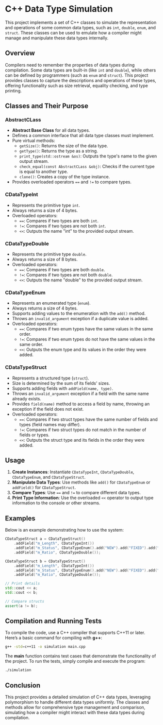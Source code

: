 # C++ Data Type Simulation

This project implements a set of C++ classes to simulate the representation and operations of some common data types, such as `int`, `double`, `enum`, and `struct`. These classes can be used to emulate how a compiler might manage and manipulate these data types internally.

## Overview

Compilers need to remember the properties of data types during compilation. Some data types are built-in (like `int` and `double`), while others can be defined by programmers (such as `enum` and `struct`). This project provides classes to capture the descriptions and operations of these types, offering functionality such as size retrieval, equality checking, and type printing.

## Classes and Their Purpose

### AbstractCLass

- **Abstract Base Class** for all data types.
- Defines a common interface that all data type classes must implement.
- Pure virtual methods:
    - `getSize()`: Returns the size of the data type.
    - `getType()`: Returns the type as a string.
    - `print_type(std::ostream &os)`: Outputs the type's name to the given output stream.
    - `check_equal(const AbstractCLass &obj)`: Checks if the current type is equal to another type.
    - `clone()`: Creates a copy of the type instance.
- Provides overloaded operators `==` and `!=` to compare types.

### CDataTypeInt

- Represents the primitive type `int`.
- Always returns a size of 4 bytes.
- Overloaded operators:
    - `==`: Compares if two types are both `int`.
    - `!=`: Compares if two types are not both `int`.
    - `<<`: Outputs the name "int" to the provided output stream.

### CDataTypeDouble

- Represents the primitive type `double`.
- Always returns a size of 8 bytes.
- Overloaded operators:
    - `==`: Compares if two types are both `double`.
    - `!=`: Compares if two types are not both `double`.
    - `<<`: Outputs the name "double" to the provided output stream.

### CDataTypeEnum

- Represents an enumerated type (`enum`).
- Always returns a size of 4 bytes.
- Supports adding values to the enumeration with the `add()` method.
- Throws an `invalid_argument` exception if a duplicate value is added.
- Overloaded operators:
    - `==`: Compares if two enum types have the same values in the same order.
    - `!=`: Compares if two enum types do not have the same values in the same order.
    - `<<`: Outputs the enum type and its values in the order they were added.

### CDataTypeStruct

- Represents a structured type (`struct`).
- Size is determined by the sum of its fields' sizes.
- Supports adding fields with `addField(name, type)`.
- Throws an `invalid_argument` exception if a field with the same name already exists.
- Provides `field(name)` method to access a field by name, throwing an exception if the field does not exist.
- Overloaded operators:
    - `==`: Compares if two struct types have the same number of fields and types (field names may differ).
    - `!=`: Compares if two struct types do not match in the number of fields or types.
    - `<<`: Outputs the struct type and its fields in the order they were added.

## Usage

1. **Create Instances**: Instantiate `CDataTypeInt`, `CDataTypeDouble`, `CDataTypeEnum`, and `CDataTypeStruct`.
2. **Manipulate Data Types**: Use methods like `add()` for `CDataTypeEnum` or `addField()` for `CDataTypeStruct`.
3. **Compare Types**: Use `==` and `!=` to compare different data types.
4. **Print Type Information**: Use the overloaded `<<` operator to output type information to the console or other streams.

## Examples

Below is an example demonstrating how to use the system:

```cpp
CDataTypeStruct a = CDataTypeStruct()
    .addField("m_Length", CDataTypeInt())
    .addField("m_Status", CDataTypeEnum().add("NEW").add("FIXED").add("BROKEN").add("DEAD"))
    .addField("m_Ratio", CDataTypeDouble());

CDataTypeStruct b = CDataTypeStruct()
    .addField("m_Length", CDataTypeInt())
    .addField("m_Status", CDataTypeEnum().add("NEW").add("FIXED").add("BROKEN").add("READY"))
    .addField("m_Ratio", CDataTypeDouble());

// Print details
std::cout << a;
std::cout << b;

// Compare structs
assert(a != b);
```
## Compilation and Running Tests
To compile the code, use a C++ compiler that supports C++11 or later. Here’s a basic command for compiling with **g++**:

```bash
g++ -std=c++11 -o simulation main.cpp
```
The **main** function contains test cases that demonstrate the functionality of the project. To run the tests, simply compile and execute the program:
```bash
./simulation
```

## Conclusion
This project provides a detailed simulation of C++ data types, leveraging polymorphism to handle different data types uniformly. The classes and methods allow for comprehensive type management and comparison, simulating how a compiler might interact with these data types during compilation.